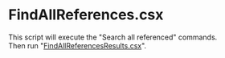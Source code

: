 FindAllReferences.csx
===

This script will execute the "Search all referenced" commands.  
Then run "[FindAllReferencesResults.csx](FindAllReferencesResults.md)".  
